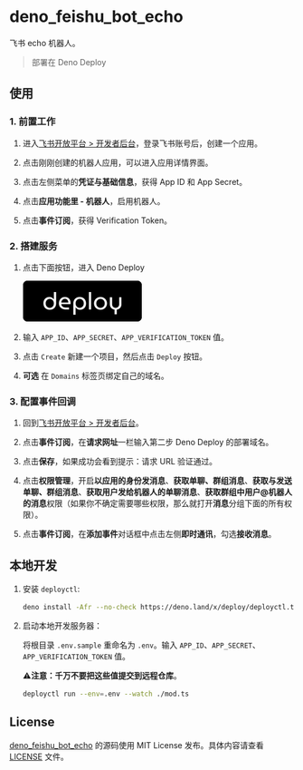 # deno_feishu_bot_echo

飞书 echo 机器人。

> 部署在 Deno Deploy

## 使用

### 1. 前置工作

1. 进入[飞书开放平台 > 开发者后台](https://open.feishu.cn/app/)，登录飞书账号后，创建一个应用。

1. 点击刚刚创建的机器人应用，可以进入应用详情界面。

1. 点击左侧菜单的**凭证与基础信息**，获得 App ID 和 App Secret。

1. 点击**应用功能里 - 机器人**，启用机器人。

1. 点击**事件订阅**，获得 Verification Token。

### 2. 搭建服务

1. 点击下面按钮，进入 Deno Deploy

   [![](./assets/deno-deploy-button.svg)](https://dash.deno.com/new?url=https://raw.githubusercontent.com/justjavac/deno_feishu_bot_echo/main/mod.ts&env=APP_ID,APP_SECRET,APP_VERIFICATION_TOKEN)

1. 输入 `APP_ID`、`APP_SECRET`、`APP_VERIFICATION_TOKEN` 值。

1. 点击 `Create` 新建一个项目，然后点击 `Deploy` 按钮。

1. **可选** 在 `Domains` 标签页绑定自己的域名。

### 3. 配置事件回调

1. 回到[飞书开放平台 > 开发者后台](https://open.feishu.cn/app/)。

1. 点击**事件订阅**，在**请求网址**一栏输入第二步 Deno Deploy 的部署域名。

1. 点击**保存**，如果成功会看到提示：请求 URL 验证通过。

1. 点击**权限管理**，开启**以应用的身份发消息**、**获取单聊、群组消息**、**获取与发送单聊、群组消息**、**获取用户发给机器人的单聊消息**、**获取群组中用户@机器人的消息**权限（如果你不确定需要哪些权限，那么就打开**消息**分组下面的所有权限）。

1. 点击**事件订阅**，在**添加事件**对话框中点击左侧**即时通讯**，勾选**接收消息**。

## 本地开发

1. 安装 `deployctl`:

   ```bash
   deno install -Afr --no-check https://deno.land/x/deploy/deployctl.ts
   ```

1. 启动本地开发服务器：

   将根目录 `.env.sample` 重命名为 `.env`。输入
   `APP_ID`、`APP_SECRET`、`APP_VERIFICATION_TOKEN` 值。

   ⚠️**注意：千万不要把这些值提交到远程仓库**。

   ```bash
   deployctl run --env=.env --watch ./mod.ts
   ```

## License

[deno_feishu_bot_echo](https://github.com/justjavac/deno_feishu_bot_echo) 的源码使用
MIT License 发布。具体内容请查看 [LICENSE](./LICENSE) 文件。
